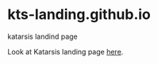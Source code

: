 # kts-landing.github.io
katarsis landind page


Look at Katarsis landing page [here](https://karencampo777.github.io/kts-landing.github.io/).
